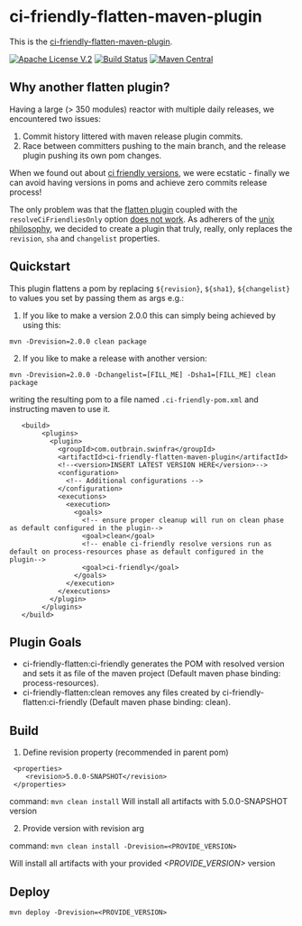 # ci-friendly-flatten-maven-plugin 

This is the [ci-friendly-flatten-maven-plugin](https://github.com/outbrain/ci-friendly-flatten-maven-plugin).

[![Apache License V.2](https://img.shields.io/badge/license-Apache%20V.2-blue.svg)](https://github.com/outbrain/ci-friendly-plugin/blob/master/LICENSE) 
[![Build Status](https://travis-ci.org/outbrain/ci-friendly-flatten-maven-plugin.svg?branch=main)](https://travis-ci.org/github/outbrain/ci-friendly-flatten-maven-plugin)
[![Maven Central](https://img.shields.io/maven-central/v/com.outbrain.swinfra/ci-friendly-flatten-maven-plugin.svg?label=Maven%20Central)](http://search.maven.org/#search%7Cga%7C1%7Cci-friendly-flatten-maven-plugin)

## Why another flatten plugin?
Having a large (> 350 modules) reactor with multiple daily releases,
we encountered two issues:
1) Commit history littered with maven release plugin commits.
2) Race between committers pushing to the main branch, and the release plugin pushing its own pom changes.

When we found out about [ci friendly versions](https://maven.apache.org/maven-ci-friendly.html), we were ecstatic - finally we can avoid having
versions in poms and achieve zero commits release process!

The only problem was that the [flatten plugin](https://www.mojohaus.org/flatten-maven-plugin) coupled with the `resolveCiFriendliesOnly`
option [does not work](https://github.com/mojohaus/flatten-maven-plugin/issues/51#issuecomment-566069689).
As adherers of the [unix philosophy](https://en.wikipedia.org/wiki/Unix_philosophy#:~:text=The%20Unix%20philosophy%20emphasizes%20building,as%20opposed%20to%20monolithic%20design.),
we decided to create a plugin that truly, really, only replaces the `revision`, `sha` and `changelist` properties. 

## Quickstart
This plugin flattens a pom by replacing `${revision}`, `${sha1}`, `${changelist}` to 
 values you set by passing them as args e.g.:
 
 1. If you like to make a version 2.0.0 this can simply being achieved by using this:
 
 ```mvn -Drevision=2.0.0 clean package```
 
 2. If you like to make a release with another version:
 
 ```mvn -Drevision=2.0.0 -Dchangelist=[FILL_ME] -Dsha1=[FILL_ME] clean package```
   
 writing the resulting pom to a file named `.ci-friendly-pom.xml` and instructing maven to use it.
```
   <build>
        <plugins>
          <plugin>
            <groupId>com.outbrain.swinfra</groupId>
            <artifactId>ci-friendly-flatten-maven-plugin</artifactId>
            <!--<version>INSERT LATEST VERSION HERE</version>-->
            <configuration>
              <!-- Additional configurations -->
            </configuration>
            <executions>
              <execution>
                <goals>
                  <!-- ensure proper cleanup will run on clean phase as default configured in the plugin-->
                  <goal>clean</goal>
                  <!-- enable ci-friendly resolve versions run as default on process-resources phase as default configured in the plugin-->
                  <goal>ci-friendly</goal>
                </goals>
              </execution>
            </executions>
          </plugin>
        </plugins>
   </build>
```
## Plugin Goals
 - ci-friendly-flatten:ci-friendly generates the POM with resolved version and sets it as file of the maven project (Default maven phase binding: process-resources).
 - ci-friendly-flatten:clean removes any files created by ci-friendly-flatten:ci-friendly (Default maven phase binding: clean).

## Build

1. Define revision property (recommended in parent pom) 

```
 <properties>
    <revision>5.0.0-SNAPSHOT</revision>
 </properties>
```

command: ``` mvn clean install ```
Will install all artifacts with 5.0.0-SNAPSHOT version

2. Provide version with revision arg

command: ```mvn clean install -Drevision=<PROVIDE_VERSION> ```

Will install all artifacts with your provided *<PROVIDE_VERSION>* version

## Deploy

```mvn deploy -Drevision=<PROVIDE_VERSION> ```

